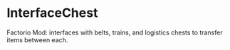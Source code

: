 # InterfaceChest
Factorio Mod: interfaces with belts, trains, and logistics chests to transfer items between each.
